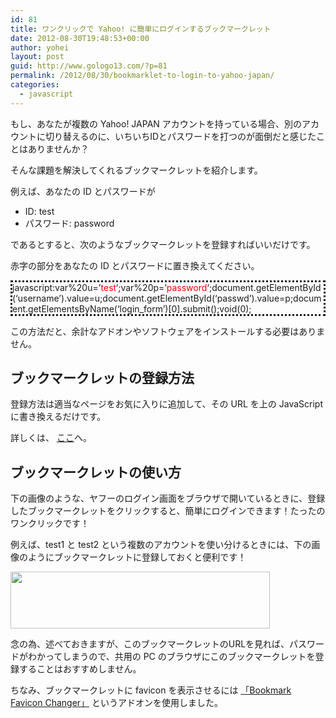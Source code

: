 ```yaml
---
id: 81
title: ワンクリックで Yahoo! に簡単にログインするブックマークレット
date: 2012-08-30T19:48:53+00:00
author: yohei
layout: post
guid: http://www.gologo13.com/?p=81
permalink: /2012/08/30/bookmarklet-to-login-to-yahoo-japan/
categories:
  - javascript
---
```

もし、あなたが複数の Yahoo! JAPAN アカウントを持っている場合、別のアカウントに切り替えるのに、いちいちIDとパスワードを打つのが面倒だと感じたことはありませんか？
  
そんな課題を解決してくれるブックマークレットを紹介します。

例えば、あなたの ID とパスワードが

  * ID: test
  * パスワード: password

であるとすると、次のようなブックマークレットを登録すればいいだけです。
  
赤字の部分をあなたの ID とパスワードに置き換えてください。

<p style="border-style: dotted;">
  javascript:var%20u=&#8217;<span style="color: #ff0000;">test</span>&#8216;;var%20p=&#8217;<span style="color: #ff0000;">password</span>&#8216;;document.getElementById(&#8216;username&#8217;).value=u;document.getElementById(&#8216;passwd&#8217;).value=p;document.getElementsByName(&#8216;login_form&#8217;)[0].submit();void(0);
</p>

この方法だと、余計なアドオンやソフトウェアをインストールする必要はありません。

## ブックマークレットの登録方法

登録方法は適当なページをお気に入りに追加して、その URL を上の JavaScript に書き換えるだけです。
  
詳しくは、 [ここ](http://www.hatena.ne.jp/tool/bookmarklet)へ。

## ブックマークレットの使い方

下の画像のような、ヤフーのログイン画面をブラウザで開いているときに、登録したブックマークレットをクリックすると、簡単にログインできます！たったのワンクリックです！

例えば、test1 と test2 という複数のアカウントを使い分けるときには、下の画像のようにブックマークレットに登録しておくと便利です！

[<img src="http://www.gologo13.com/wp-content/uploads/2012/08/yahoo2.png" alt="" title="yahoo2" width="415" height="91" class="aligncenter size-full wp-image-307" />](http://www.gologo13.com/wp-content/uploads/2012/08/yahoo2.png)

念の為、述べておきますが、このブックマークレットのURLを見れば、パスワードがわかってしまうので、共用の PC のブラウザにこのブックマークレットを登録することはおすすめしません。

ちなみ、ブックマークレットに favicon を表示させるには [「Bookmark Favicon Changer」](http://mozilla-remix.seesaa.net/article/230823667.html "「Bookmark Favicon Changer」") というアドオンを使用しました。